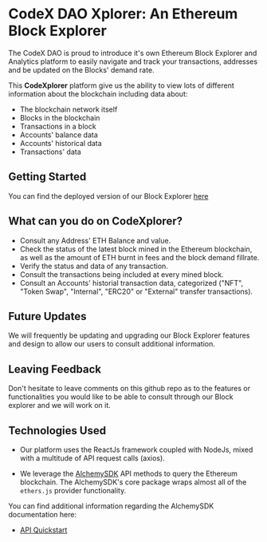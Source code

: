 # CodeX DAO Xplorer: An Ethereum Block Explorer

The CodeX DAO is proud to introduce it's own Ethereum Block Explorer and Analytics platform to easily navigate and track your transactions, addresses and  be updated on the Blocks' demand rate.

 This <strong>CodeXplorer</strong> platform give us the ability to view lots of different information about the blockchain including data about:
  * The blockchain network itself
  * Blocks in the blockchain
  * Transactions in a block
  * Accounts' balance data
  * Accounts' historical data
  * Transactions' data
  
## Getting Started

You can find the deployed version of our Block Explorer <a href="https://codex-dao-blockexplorer.vercel.app">here</a>

## What can you do on CodeXplorer?

- Consult any Address' ETH Balance and value.
- Check the status of the latest block mined in the Ethereum blockchain, as well as the amount of ETH burnt in fees and the block demand fillrate.
- Verify the status and data of any transaction.
- Consult the transactions being included at every mined block.
- Consult an Accounts' historial transaction data, categorized ("NFT", "Token Swap", "Internal", "ERC20" or "External" transfer transactions).


## Future Updates

We will frequently be updating and upgrading our Block Explorer features and design to allow our users to consult additional information.


## Leaving Feedback

Don't hesitate to leave comments on this github repo as to the features or functionalities you would like to be able to consult through our Block explorer and we will work on it.


## Technologies Used

* Our platform uses the ReactJs framework coupled with NodeJs, mixed with a multitude of API request calls (axios).

* We leverage the [AlchemySDK](https://docs.alchemy.com/reference/alchemy-sdk-quickstart?a=eth-bootcamp) API methods to query the Ethereum blockchain. The AlchemySDK's core package wraps almost all of the `ethers.js` provider functionality.

You can find additional information regarding the AlchemySDK documentation here:
  * [API Quickstart](https://docs.alchemy.com/reference/alchemy-sdk-quickstart)

